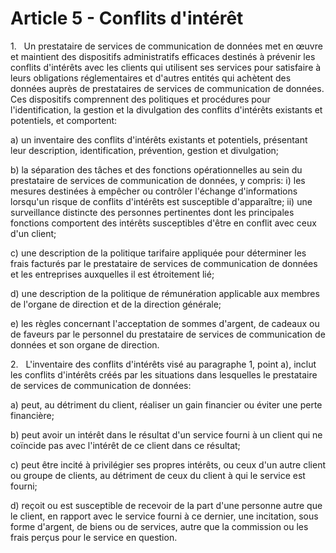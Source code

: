 # Article 5 - Conflits d'intérêt


1.   Un prestataire de services de communication de données met en œuvre et maintient des dispositifs administratifs efficaces destinés à prévenir les conflits d'intérêts avec les clients qui utilisent ses services pour satisfaire à leurs obligations réglementaires et d'autres entités qui achètent des données auprès de prestataires de services de communication de données. Ces dispositifs comprennent des politiques et procédures pour l'identification, la gestion et la divulgation des conflits d'intérêts existants et potentiels, et comportent:

a) un inventaire des conflits d'intérêts existants et potentiels, présentant leur description, identification, prévention, gestion et divulgation;

b) la séparation des tâches et des fonctions opérationnelles au sein du prestataire de services de communication de données, y compris: i) les mesures destinées à empêcher ou contrôler l'échange d'informations lorsqu'un risque de conflits d'intérêts est susceptible d'apparaître; ii) une surveillance distincte des personnes pertinentes dont les principales fonctions comportent des intérêts susceptibles d'être en conflit avec ceux d'un client;

c) une description de la politique tarifaire appliquée pour déterminer les frais facturés par le prestataire de services de communication de données et les entreprises auxquelles il est étroitement lié;

d) une description de la politique de rémunération applicable aux membres de l'organe de direction et de la direction générale;

e) les règles concernant l'acceptation de sommes d'argent, de cadeaux ou de faveurs par le personnel du prestataire de services de communication de données et son organe de direction.

2.   L'inventaire des conflits d'intérêts visé au paragraphe 1, point a), inclut les conflits d'intérêts créés par les situations dans lesquelles le prestataire de services de communication de données:

a) peut, au détriment du client, réaliser un gain financier ou éviter une perte financière;

b) peut avoir un intérêt dans le résultat d'un service fourni à un client qui ne coïncide pas avec l'intérêt de ce client dans ce résultat;

c) peut être incité à privilégier ses propres intérêts, ou ceux d'un autre client ou groupe de clients, au détriment de ceux du client à qui le service est fourni;

d) reçoit ou est susceptible de recevoir de la part d'une personne autre que le client, en rapport avec le service fourni à ce dernier, une incitation, sous forme d'argent, de biens ou de services, autre que la commission ou les frais perçus pour le service en question.
